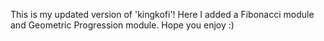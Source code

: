 This is my updated version of 'kingkofi'! Here I added a Fibonacci module and Geometric Progression module. Hope you enjoy :)